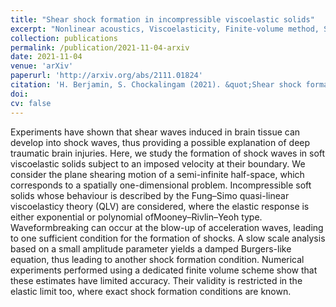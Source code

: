 ```yaml
---
title: "Shear shock formation in incompressible viscoelastic solids"
excerpt: "Nonlinear acoustics, Viscoelasticity, Finite-volume method, Soft solids, Shock formation, Acceleration waves"
collection: publications
permalink: /publication/2021-11-04-arxiv
date: 2021-11-04
venue: 'arXiv'
paperurl: 'http://arxiv.org/abs/2111.01824'
citation: 'H. Berjamin, S. Chockalingam (2021). &quot;Shear shock formation in incompressible viscoelastic solids&quot;, <i>arXiv</i> preprint.'
doi: 
cv: false
---
```


Experiments have shown that shear waves induced in brain tissue can develop into shock waves, thus providing a
possible explanation of deep traumatic brain injuries. Here, we study the formation of shock waves in soft viscoelastic solids subject to an imposed velocity at their boundary. We consider the plane shearing motion of a semi-infinite half-space, which corresponds to a spatially one-dimensional problem. Incompressible soft solids whose behaviour is described by the Fung–Simo quasi-linear viscoelasticy theory (QLV) are considered, where the elastic response is either exponential or polynomial ofMooney–Rivlin–Yeoh type. Waveformbreaking can occur at the blow-up of acceleration waves, leading to one sufficient condition for the formation of shocks. A slow scale analysis based on a small amplitude parameter yields a damped Burgers-like equation, thus leading to another shock formation condition. Numerical experiments performed using a dedicated finite volume scheme show that these estimates have limited accuracy. Their validity is restricted in the elastic limit too, where exact shock formation conditions are known.